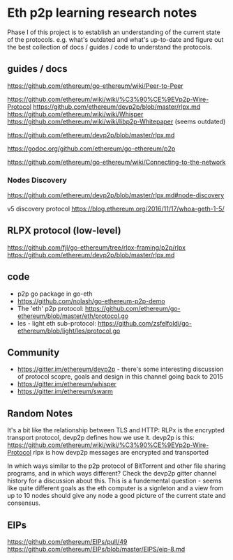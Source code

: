 # Eth p2p learning research notes

Phase I of this project is to establish an understanding of the current state of the protocols. e.g. what's outdated and what's up-to-date and figure out the best collection of docs / guides / code to understand the protocols.

## guides / docs

https://github.com/ethereum/go-ethereum/wiki/Peer-to-Peer

https://github.com/ethereum/wiki/wiki/%C3%90%CE%9EVp2p-Wire-Protocol
https://github.com/ethereum/devp2p/blob/master/rlpx.md
https://github.com/ethereum/wiki/wiki/Whisper
https://github.com/ethereum/wiki/wiki/libp2p-Whitepaper (seems outdated)

https://github.com/ethereum/devp2p/blob/master/rlpx.md

https://godoc.org/github.com/ethereum/go-ethereum/p2p

https://github.com/ethereum/go-ethereum/wiki/Connecting-to-the-network


### Nodes Discovery
https://github.com/ethereum/devp2p/blob/master/rlpx.md#node-discovery

v5 discovery protocol
https://blog.ethereum.org/2016/11/17/whoa-geth-1-5/

## RLPX protocol (low-level)
https://github.com/fjl/go-ethereum/tree/rlpx-framing/p2p/rlpx
https://github.com/ethereum/devp2p/blob/master/rlpx.md

## code
- p2p go package in go-eth
- https://github.com/nolash/go-ethereum-p2p-demo
- The 'eth' p2p protocol: https://github.com/ethereum/go-ethereum/blob/master/eth/protocol.go
- les - light eth sub-protocol: https://github.com/zsfelfoldi/go-ethereum/blob/light/les/protocol.go 

## Community
- https://gitter.im/ethereum/devp2p - there's some interesting discussion of protocol scopre, goals and design in this channel going back to 2015
- https://gitter.im/ethereum/whisper
- https://gitter.im/ethereum/swarm

## Random Notes
It's a bit like the relationship between TLS and HTTP: RLPx is the encrypted transport protocol, devp2p defines how we use it.
devp2p is this: https://github.com/ethereum/wiki/wiki/%C3%90%CE%9EVp2p-Wire-Protocol
rlpx is how devp2p messages are encrypted and transported

In which ways similar to the p2p protocol of BitTorrent and other file sharing programs,
and in which ways different? Check the devp2p gitter channel history for a discussion about this. This is a fundemental question - seems like quite different goals as the eth computer is a signleton and a view from up to 10 nodes should give any node a good picture of the current state and consensus.

## EIPs

https://github.com/ethereum/EIPs/pull/49
https://github.com/ethereum/EIPs/blob/master/EIPS/eip-8.md



